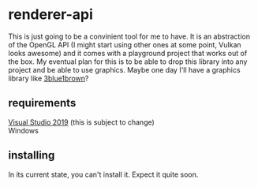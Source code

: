 # renderer-api
This is just going to be a convinient tool for me to have. It is an abstraction of the OpenGL API (I might start using other ones at some point, Vulkan looks awesome) and it comes with a playground project that works out of the box. My eventual plan for this is to be able to drop this library into any project and be able to use graphics. Maybe one day I'll have a graphics library like [3blue1brown](https://www.youtube.com/channel/UCYO_jab_esuFRV4b17AJtAw)?
## requirements
[Visual Studio 2019](https://visualstudio.microsoft.com/vs/) (this is subject to change)   
Windows
## installing
In its current state, you can't install it. Expect it quite soon.

